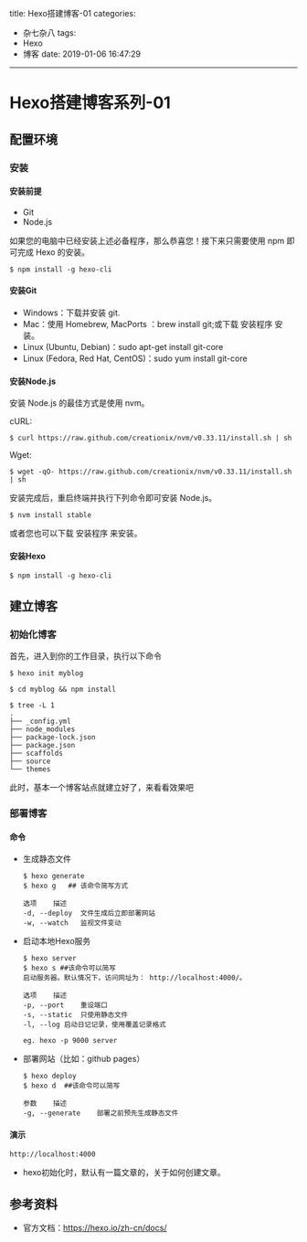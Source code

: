 title: Hexo搭建博客-01
categories:
  - 杂七杂八
tags:
  - Hexo
  - 博客
date: 2019-01-06 16:47:29
---
# Hexo搭建博客系列-01

## 配置环境

### 安装
#### 安装前提
- Git
- Node.js
    
如果您的电脑中已经安装上述必备程序，那么恭喜您！接下来只需要使用 npm 即可完成 Hexo 的安装。

```
$ npm install -g hexo-cli
```
#### 安装Git
- Windows：下载并安装 git.
- Mac：使用 Homebrew, MacPorts ：brew install git;或下载 安装程序 安装。
- Linux (Ubuntu, Debian)：sudo apt-get install git-core
- Linux (Fedora, Red Hat, CentOS)：sudo yum install git-core

#### 安装Node.js
安装 Node.js 的最佳方式是使用 nvm。

cURL:

```
$ curl https://raw.github.com/creationix/nvm/v0.33.11/install.sh | sh
```
Wget:

```
$ wget -qO- https://raw.github.com/creationix/nvm/v0.33.11/install.sh | sh
```
安装完成后，重启终端并执行下列命令即可安装 Node.js。

```
$ nvm install stable
```

或者您也可以下载 安装程序 来安装。

#### 安装Hexo

```
$ npm install -g hexo-cli

```

## 建立博客
### 初始化博客
首先，进入到你的工作目录，执行以下命令

```
$ hexo init myblog

$ cd myblog && npm install

$ tree -L 1
.
├── _config.yml
├── node_modules
├── package-lock.json
├── package.json
├── scaffolds
├── source
└── themes
```

此时，基本一个博客站点就建立好了，来看看效果吧

### 部署博客
#### 命令
- 生成静态文件

  ```
  $ hexo generate
  $ hexo g   ## 该命令简写方式
  
  选项	描述
  -d, --deploy	文件生成后立即部署网站
  -w, --watch	监视文件变动
  
  ```

- 启动本地Hexo服务

  ```
  $ hexo server
  $ hexo s ##该命令可以简写
  启动服务器。默认情况下，访问网址为： http://localhost:4000/。

  选项	描述
  -p, --port	重设端口
  -s, --static	只使用静态文件
  -l, --log	启动日记记录，使用覆盖记录格式
  
  eg. hexo -p 9000 server
  ```

- 部署网站（比如：github pages）

  ```
  $ hexo deploy
  $ hexo d  ##该命令可以简写

  参数	描述
  -g, --generate	部署之前预先生成静态文件
  ```

#### 演示
  ```
  http://localhost:4000
  ```
  - hexo初始化时，默认有一篇文章的，关于如何创建文章。

## 参考资料
- 官方文档：https://hexo.io/zh-cn/docs/
    
    
    
    
    